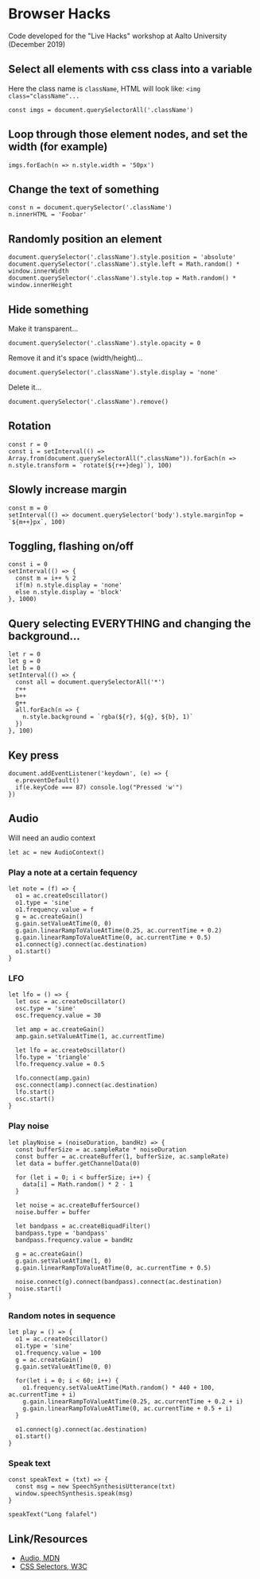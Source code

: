# Browser Hacks

Code developed for the "Live Hacks" workshop at Aalto University (December 2019)

## Select all elements with css class into a variable

Here the class name is `className`, HTML will look like: `<img class="className"...`

    const imgs = document.querySelectorAll('.className')

## Loop through those element nodes, and set the width (for example)

    imgs.forEach(n => n.style.width = '50px')

## Change the text of something

    const n = document.querySelector('.className')
    n.innerHTML = 'Foobar'

## Randomly position an element

    document.querySelector('.className').style.position = 'absolute'
    document.querySelector('.className').style.left = Math.random() * window.innerWidth 
    document.querySelector('.className').style.top = Math.random() * window.innerHeight 

## Hide something 

Make it transparent...

    document.querySelector('.className').style.opacity = 0

Remove it and it's space (width/height)...

    document.querySelector('.className').style.display = 'none'

Delete it...

    document.querySelector('.className').remove()

## Rotation

    const r = 0
    const i = setInterval(() => Array.from(document.querySelectorAll(".className")).forEach(n => n.style.transform = `rotate(${r++}deg)`), 100)

## Slowly increase margin

    const m = 0
    setInterval(() => document.querySelector('body').style.marginTop = `${m++}px`, 100)

## Toggling, flashing on/off

    const i = 0
    setInterval(() => {
      const m = i++ % 2
      if(m) n.style.display = 'none'
      else n.style.display = 'block'
    }, 1000)
 

## Query selecting EVERYTHING and changing the background...

    let r = 0
    let g = 0
    let b = 0
    setInterval(() => {
      const all = document.querySelectorAll('*')
      r++
      b++
      g++
      all.forEach(n => {
        n.style.background = `rgba(${r}, ${g}, ${b}, 1)`
      })
    }, 100)

## Key press

    document.addEventListener('keydown', (e) => {
      e.preventDefault()
      if(e.keyCode === 87) console.log("Pressed 'w'") 
    })

## Audio

Will need an audio context

    let ac = new AudioContext()

### Play a note at a certain fequency

    let note = (f) => {
      o1 = ac.createOscillator()
      o1.type = 'sine'
      o1.frequency.value = f
      g = ac.createGain()
      g.gain.setValueAtTime(0, 0)
      g.gain.linearRampToValueAtTime(0.25, ac.currentTime + 0.2)
      g.gain.linearRampToValueAtTime(0, ac.currentTime + 0.5)
      o1.connect(g).connect(ac.destination)
      o1.start()
    }

### LFO

    let lfo = () => {
      let osc = ac.createOscillator()
      osc.type = 'sine'
      osc.frequency.value = 30

      let amp = ac.createGain()
      amp.gain.setValueAtTime(1, ac.currentTime)

      let lfo = ac.createOscillator()
      lfo.type = 'triangle'
      lfo.frequency.value = 0.5

      lfo.connect(amp.gain)
      osc.connect(amp).connect(ac.destination)
      lfo.start()
      osc.start()
    }

### Play noise

    let playNoise = (noiseDuration, bandHz) => {
      const bufferSize = ac.sampleRate * noiseDuration 
      const buffer = ac.createBuffer(1, bufferSize, ac.sampleRate)
      let data = buffer.getChannelData(0)

      for (let i = 0; i < bufferSize; i++) {
        data[i] = Math.random() * 2 - 1
      }

      let noise = ac.createBufferSource()
      noise.buffer = buffer

      let bandpass = ac.createBiquadFilter()
      bandpass.type = 'bandpass'
      bandpass.frequency.value = bandHz

      g = ac.createGain()
      g.gain.setValueAtTime(1, 0)
      g.gain.linearRampToValueAtTime(0, ac.currentTime + 0.5)

      noise.connect(g).connect(bandpass).connect(ac.destination)
      noise.start()
    }

### Random notes in sequence

    let play = () => {
      o1 = ac.createOscillator()
      o1.type = 'sine'
      o1.frequency.value = 100
      g = ac.createGain()
      g.gain.setValueAtTime(0, 0)

      for(let i = 0; i < 60; i++) {
        o1.frequency.setValueAtTime(Math.random() * 440 + 100, ac.currentTime + i)
        g.gain.linearRampToValueAtTime(0.25, ac.currentTime + 0.2 + i)
        g.gain.linearRampToValueAtTime(0, ac.currentTime + 0.5 + i)
      }

      o1.connect(g).connect(ac.destination)
      o1.start()
    }

### Speak text

    const speakText = (txt) => {
      const msg = new SpeechSynthesisUtterance(txt)
      window.speechSynthesis.speak(msg)
    }

    speakText("Long falafel")

## Link/Resources

* [Audio, MDN](https://developer.mozilla.org/en-US/docs/Web/API/Web_Audio_API/Advanced_techniques)
* [CSS Selectors, W3C](https://www.w3.org/TR/selectors-api/)


